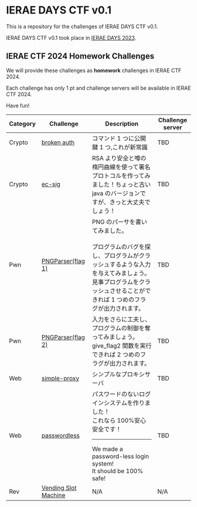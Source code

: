 # IERAE DAYS CTF v0.1

This is a repository for the challenges of IERAE DAYS CTF v0.1.

IERAE DAYS CTF v0.1 took place in [IERAE DAYS 2023](https://gmo-cybersecurity.com/event/ieraedays23/).

## IERAE CTF 2024 Homework Challenges

We will provide these challenges as **homework** challenges in IERAE CTF 2024.

Each challenge has only 1 pt and challenge servers will be available in IERAE CTF 2024.

Have fun!

| Category | Challenge                                   | Description                                                                                                                                                                                               | Challenge server |
| -------- | ------------------------------------------- | --------------------------------------------------------------------------------------------------------------------------------------------------------------------------------------------------------- | ---------------- |
| Crypto   | [broken auth](./crypto-broken-auth/)        | コマンド 1 つに公開鍵 1 つ,これが新常識                                                                                                                                                                   | TBD              |
| Crypto   | [ec-sig](./crypto-ec-sig/)                  | RSA より安全と噂の楕円曲線を使って署名プロトコルを作ってみました！ちょっと古い java のバージョンですが、きっと大丈夫でしょう！                                                                            | TBD              |
| Pwn      | [PNGParser(flag 1)](./pwn-pngparser/)       | PNG のパーサを書いてみました。<br><br>プログラムのバグを探し、プログラムがクラッシュするような入力を与えてみましょう。 <br> 見事プログラムをクラッシュさせることができれば 1 つめのフラグが出力されます。 | TBD              |
| Pwn      | [PNGParser(flag 2)](./pwn-pngparser/)       | 入力をさらに工夫し、プログラムの制御を奪ってみましょう。 give_flag2 関数を実行できれば 2 つめのフラグが出力されます。                                                                                     | TBD              |
| Web      | [simple-proxy](./web-simple-proxy/)         | シンプルなプロキシサーバ                                                                                                                                                                                  | TBD              |
| Web      | [passwordless](./web-passwordless/)         | パスワードのないログインシステムを作りました！<br>これなら 100%安心安全です！ <hr> We made a password-less login system! <br> It should be 100% safe!                                                     | TBD              |
| Rev      | [Vending Slot Machine](./rev-vending-slot/) | N/A                                                                                                                                                                                                       | N/A              |
